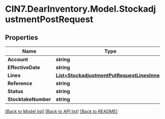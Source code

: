 # CIN7.DearInventory.Model.StockadjustmentPostRequest

## Properties

| Name                | Type                                                                                          | Description | Notes      |
| ------------------- | --------------------------------------------------------------------------------------------- | ----------- | ---------- |
| **Account**         | **string**                                                                                    |             | [optional] |
| **EffectiveDate**   | **string**                                                                                    |             | [optional] |
| **Lines**           | [**List&lt;StockadjustmentPutRequestLinesInner&gt;**](StockadjustmentPutRequestLinesInner.md) |             | [optional] |
| **Reference**       | **string**                                                                                    |             | [optional] |
| **Status**          | **string**                                                                                    |             | [optional] |
| **StocktakeNumber** | **string**                                                                                    |             | [optional] |

[[Back to Model list]](../README.md#documentation-for-models) [[Back to API list]](../README.md#documentation-for-api-endpoints) [[Back to README]](../README.md)
